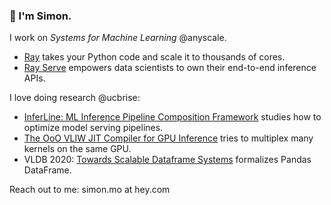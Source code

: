 ### 👋 I'm Simon.

I work on *Systems for Machine Learning* @anyscale. 
- [Ray](https://github.com/ray-project/ray) takes your Python code and scale it to thousands of cores.
- [Ray Serve](https://docs.ray.io/en/latest/serve/index.html#rayserve) empowers data scientists to own their end-to-end inference APIs.

I love doing research @ucbrise:
- [InferLine: ML Inference Pipeline Composition Framework](https://arxiv.org/abs/1812.01776) studies how to optimize model serving pipelines.
- [The OoO VLIW JIT Compiler for GPU Inference](https://arxiv.org/abs/1901.10008) tries to multiplex many kernels on the same GPU.
- VLDB 2020: [Towards Scalable Dataframe Systems](http://www.vldb.org/pvldb/vol13/p2033-petersohn.pdf) formalizes Pandas DataFrame.

Reach out to me: simon.mo at hey.com
